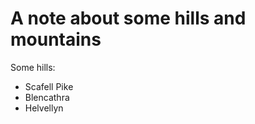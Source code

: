 A note about some hills and mountains
===========================

Some hills:

* Scafell Pike
* Blencathra
* Helvellyn
